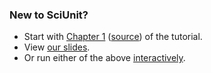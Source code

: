 ### New to SciUnit?
- Start with [Chapter 1](https://scidash.org/sciunit/chapter1.html) ([source](https://github.com/scidash/sciunit/blob/master/docs/chapter1.ipynb)) of the tutorial.
- View [our slides](https://github.com/scidash/sciunit/blob/master/docs/workshop-tutorial.ipynb).
- Or run either of the above [interactively](https://mybinder.org/v2/gh/scidash/sciunit/b491f545854040b5934b3898e7b9f7089089041f).
